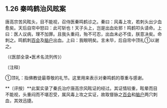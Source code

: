 ## 1.26 秦鸣鹤治风眩案

唐高宗苦风眩头，目不能视，召侍医秦鸣鹤诊之。秦曰：风毒上攻，若刺头出少血愈矣。天后自帘中怒曰：此可斩也！天子头上，岂是出血处邪！鸣鹤叩头请命。上曰：医人议病，理不加罪。且我头重闷，殆不可忍，出血未必不佳，朕意决矣。命刺之。鸣鹤刺[百会](https://www.gmzyjc.com/read/zjs/zjs3.2.2-0.0.1.3.20.md)及[脑户](https://www.gmzyjc.com/read/zjs/zjs3.2.2-0.0.1.3.17.md)出血。上曰：我眼明矣。言未毕，后自帘中顶礼①以谢之。

（《医部全录•医术名流列传》）

〔注释〕

①顶礼：指佛教徒最尊敬的礼节。这里用来表示对秦鸣鹤的尊重与感谢。

**〔评按〕**此案实录了秦氏治疗唐高宗风眩证的经过。其证情较重，眩晕而目不能视，头重闷而不堪忍受，属风毒上攻之实证，故取督脉之[百会](https://www.gmzyjc.com/read/zjs/zjs3.2.2-0.0.1.3.20.md)和[脑户](https://www.gmzyjc.com/read/zjs/zjs3.2.2-0.0.1.3.17.md)两穴刺血，其效迅捷。
